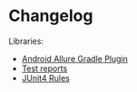 # Changelog

Libraries:

- [Android Allure Gradle Plugin](changelog_android_allure.md)
- [Test reports](changelog_reports.md)
- [JUnit4 Rules](changelog_junit4_rules.md)
